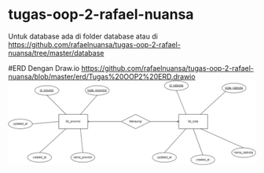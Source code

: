 # tugas-oop-2-rafael-nuansa

Untuk database ada di folder database atau di https://github.com/rafaelnuansa/tugas-oop-2-rafael-nuansa/tree/master/database

#ERD Dengan Draw.io
https://github.com/rafaelnuansa/tugas-oop-2-rafael-nuansa/blob/master/erd/Tugas%20OOP2%20ERD.drawio
![erd image](https://github.com/rafaelnuansa/tugas-oop-2-rafael-nuansa/blob/master/erd/Tugas%20OOP2%20ERD.drawio.png?raw=true)
